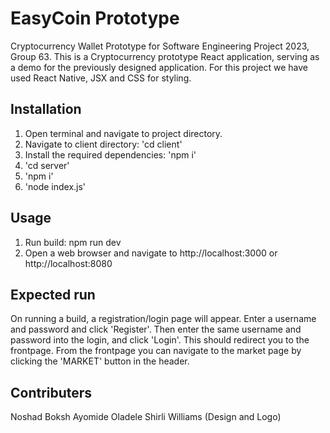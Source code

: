 # EasyCoin Prototype
Cryptocurrency Wallet Prototype for Software Engineering Project 2023, Group 63.
This is a Cryptocurrency prototype React application, serving as a demo for the previously designed application.
For this project we have used React Native, JSX and CSS for styling.

## Installation
1. Open terminal and navigate to project directory.
2. Navigate to client directory: 'cd client'
3. Install the required dependencies: 'npm i'
4. 'cd server'
5. 'npm i'
6. 'node index.js'

## Usage
1. Run build: npm run dev
2. Open a web browser and navigate to http://localhost:3000 or http://localhost:8080


## Expected run
On running a build, a registration/login page will appear. 
Enter a username and password and click 'Register'.
Then enter the same username and password into the login, and click 'Login'.
This should redirect you to the frontpage.
From the frontpage you can navigate to the market page by clicking the 'MARKET' button in the header.

## Contributers
Noshad Boksh
Ayomide Oladele
Shirli Williams (Design and Logo)
